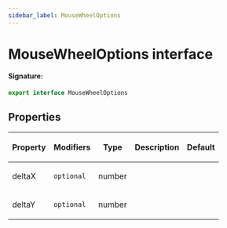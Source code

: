 ```yaml
---
sidebar_label: MouseWheelOptions
---
```


# MouseWheelOptions interface

#### Signature:

```typescript
export interface MouseWheelOptions
```

## Properties

<table><thead><tr><th>

Property

</th><th>

Modifiers

</th><th>

Type

</th><th>

Description

</th><th>

Default

</th></tr></thead>
<tbody><tr><td>

deltaX

</td><td>

`optional`

</td><td>

number

</td><td>

</td><td>

</td></tr>
<tr><td>

deltaY

</td><td>

`optional`

</td><td>

number

</td><td>

</td><td>

</td></tr>
</tbody></table>
